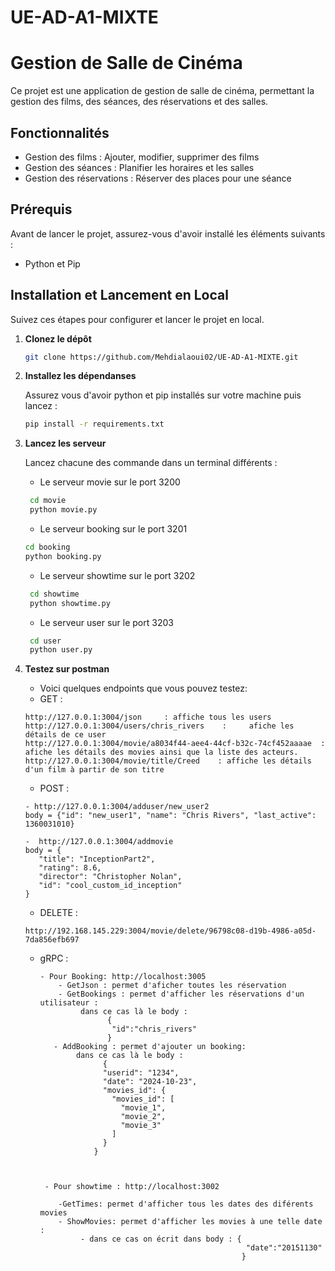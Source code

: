 # UE-AD-A1-MIXTE

# Gestion de Salle de Cinéma

Ce projet est une application de gestion de salle de cinéma, permettant la gestion des films, des séances, des réservations et des salles. 

## Fonctionnalités

- Gestion des films : Ajouter, modifier, supprimer des films
- Gestion des séances : Planifier les horaires et les salles
- Gestion des réservations : Réserver des places pour une séance

## Prérequis

Avant de lancer le projet, assurez-vous d'avoir installé les éléments suivants :

- Python et Pip

## Installation et Lancement en Local

Suivez ces étapes pour configurer et lancer le projet en local.

1. **Clonez le dépôt**

   ```bash
   git clone https://github.com/Mehdialaoui02/UE-AD-A1-MIXTE.git
   ```

2. **Installez les dépendanses**

    Assurez vous d'avoir python et pip installés sur votre machine puis lancez :
    ```bash
   pip install -r requirements.txt
   ```
3. **Lancez les serveur**

    Lancez chacune des commande dans un terminal différents :
   - Le serveur movie sur le port 3200
   ```bash 
    cd movie
    python movie.py 
   ``` 
    - Le serveur booking sur le port 3201
    ```bash 
    cd booking
    python booking.py 
   ```
   - Le serveur showtime sur le port 3202
   ```bash 
    cd showtime
    python showtime.py 
   ``` 
   - Le serveur user sur le port 3203
   ```bash 
    cd user
    python user.py 
   ```
   
4. **Testez sur postman**
   - Voici quelques endpoints que vous pouvez testez:
   - GET :
   ```
   http://127.0.0.1:3004/json     : affiche tous les users
   http://127.0.0.1:3004/users/chris_rivers    :     afiche les détails de ce user
   http://127.0.0.1:3004/movie/a8034f44-aee4-44cf-b32c-74cf452aaaae  : afiche les détails des movies ainsi que la liste des acteurs.
   http://127.0.0.1:3004/movie/title/Creed    : affiche les détails d'un film à partir de son titre
   ```
   - POST :
   ```
   - http://127.0.0.1:3004/adduser/new_user2
   body = {"id": "new_user1", "name": "Chris Rivers", "last_active": 1360031010}

   -  http://127.0.0.1:3004/addmovie
   body = {
      "title": "InceptionPart2",
      "rating": 8.6,
      "director": "Christopher Nolan",
      "id": "cool_custom_id_inception"
   }
   ```
   - DELETE :
   ```
   http://192.168.145.229:3004/movie/delete/96798c08-d19b-4986-a05d-7da856efb697
   ```

   - gRPC :
      ```
     - Pour Booking: http://localhost:3005
          - GetJson : permet d'aficher toutes les réservation
          - GetBookings : permet d'afficher les réservations d'un utilisateur :
               dans ce cas là le body :
                     {
                      "id":"chris_rivers"
                     }
         - AddBooking : permet d'ajouter un booking:
              dans ce cas là le body :
                    {
                    "userid": "1234",
                    "date": "2024-10-23",
                    "movies_id": {
                      "movies_id": [
                        "movie_1",
                        "movie_2",
                        "movie_3"
                      ]
                    }
                  }



       - Pour showtime : http://localhost:3002
      
          -GetTimes: permet d'afficher tous les dates des diférents movies
          - ShowMovies: permet d'afficher les movies à une telle date :
               - dans ce cas on écrit dans body : {
                                                    "date":"20151130"
                                                   }
       ```    
